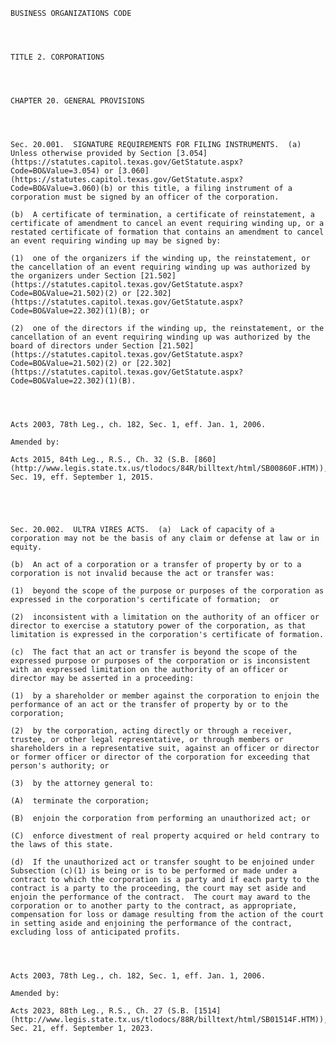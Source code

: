 ﻿
    
    
    	
    					
    
    
    BUSINESS ORGANIZATIONS CODE
    
      
    
    
    TITLE 2. CORPORATIONS
    
      
    
    
    CHAPTER 20. GENERAL PROVISIONS
    
      
    
    
    Sec. 20.001.  SIGNATURE REQUIREMENTS FOR FILING INSTRUMENTS.  (a)  Unless otherwise provided by Section [3.054](https://statutes.capitol.texas.gov/GetStatute.aspx?Code=BO&Value=3.054) or [3.060](https://statutes.capitol.texas.gov/GetStatute.aspx?Code=BO&Value=3.060)(b) or this title, a filing instrument of a corporation must be signed by an officer of the corporation.
    
    (b)  A certificate of termination, a certificate of reinstatement, a certificate of amendment to cancel an event requiring winding up, or a restated certificate of formation that contains an amendment to cancel an event requiring winding up may be signed by:
    
    (1)  one of the organizers if the winding up, the reinstatement, or the cancellation of an event requiring winding up was authorized by the organizers under Section [21.502](https://statutes.capitol.texas.gov/GetStatute.aspx?Code=BO&Value=21.502)(2) or [22.302](https://statutes.capitol.texas.gov/GetStatute.aspx?Code=BO&Value=22.302)(1)(B); or
    
    (2)  one of the directors if the winding up, the reinstatement, or the cancellation of an event requiring winding up was authorized by the board of directors under Section [21.502](https://statutes.capitol.texas.gov/GetStatute.aspx?Code=BO&Value=21.502)(2) or [22.302](https://statutes.capitol.texas.gov/GetStatute.aspx?Code=BO&Value=22.302)(1)(B).
    
    
    
    
    Acts 2003, 78th Leg., ch. 182, Sec. 1, eff. Jan. 1, 2006.
    
    Amended by: 
    
    Acts 2015, 84th Leg., R.S., Ch. 32 (S.B. [860](http://www.legis.state.tx.us/tlodocs/84R/billtext/html/SB00860F.HTM)), Sec. 19, eff. September 1, 2015.
    
    
    
    
    
    Sec. 20.002.  ULTRA VIRES ACTS.  (a)  Lack of capacity of a corporation may not be the basis of any claim or defense at law or in equity.
    
    (b)  An act of a corporation or a transfer of property by or to a corporation is not invalid because the act or transfer was:
    
    (1)  beyond the scope of the purpose or purposes of the corporation as expressed in the corporation's certificate of formation;  or
    
    (2)  inconsistent with a limitation on the authority of an officer or director to exercise a statutory power of the corporation, as that limitation is expressed in the corporation's certificate of formation.
    
    (c)  The fact that an act or transfer is beyond the scope of the expressed purpose or purposes of the corporation or is inconsistent with an expressed limitation on the authority of an officer or director may be asserted in a proceeding:
    
    (1)  by a shareholder or member against the corporation to enjoin the performance of an act or the transfer of property by or to the corporation;
    
    (2)  by the corporation, acting directly or through a receiver, trustee, or other legal representative, or through members or shareholders in a representative suit, against an officer or director or former officer or director of the corporation for exceeding that person's authority; or
    
    (3)  by the attorney general to:
    
    (A)  terminate the corporation;
    
    (B)  enjoin the corporation from performing an unauthorized act; or
    
    (C)  enforce divestment of real property acquired or held contrary to the laws of this state.
    
    (d)  If the unauthorized act or transfer sought to be enjoined under Subsection (c)(1) is being or is to be performed or made under a contract to which the corporation is a party and if each party to the contract is a party to the proceeding, the court may set aside and enjoin the performance of the contract.  The court may award to the corporation or to another party to the contract, as appropriate, compensation for loss or damage resulting from the action of the court in setting aside and enjoining the performance of the contract, excluding loss of anticipated profits.
    
    
    
    
    Acts 2003, 78th Leg., ch. 182, Sec. 1, eff. Jan. 1, 2006.
    
    Amended by: 
    
    Acts 2023, 88th Leg., R.S., Ch. 27 (S.B. [1514](http://www.legis.state.tx.us/tlodocs/88R/billtext/html/SB01514F.HTM)), Sec. 21, eff. September 1, 2023.
    
    
    
    
    				
